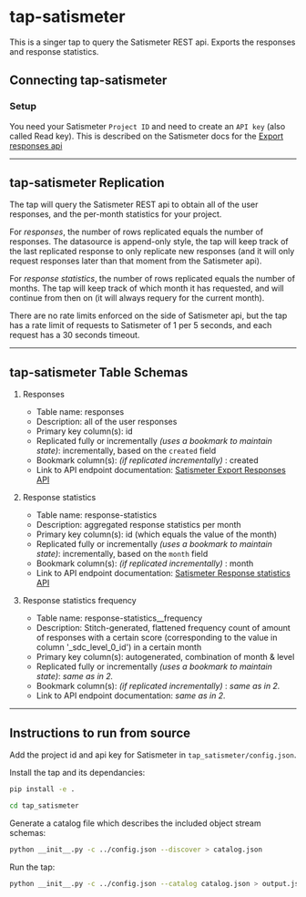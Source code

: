 # tap-satismeter

This is a singer tap to query the Satismeter REST api. Exports the responses and response statistics.

## Connecting tap-satismeter

### Setup

You need your Satismeter `Project ID` and need to create an `API key` (also called Read key). This is described on the Satismeter docs for the [Export responses api](https://help.satismeter.com/en/articles/87961-export-responses-api)


---

## tap-satismeter Replication

The tap will query the Satismeter REST api to obtain all of the user responses, and the per-month statistics for your project.

For _responses_, the number of rows replicated equals the number of responses. The datasource is append-only style, the tap will keep track of the last replicated response to only replicate new responses (and it will only request responses later than that moment from the Satismeter api).

For _response statistics_, the number of rows replicated equals the number of months. The tap will keep track of which month it has requested, and will continue from then on (it will always requery for the current month).

There are no rate limits enforced on the side of Satismeter api, but the tap has a rate limit of requests to Satismeter of 1 per 5 seconds, and each request has a 30 seconds timeout.

---

## tap-satismeter Table Schemas

1. Responses
    - Table name: responses
    - Description: all of the user responses
    - Primary key column(s): id
    - Replicated fully or incrementally _(uses a bookmark to maintain state)_: incrementally, based on the `created` field
    - Bookmark column(s): _(if replicated incrementally)_ : created
    - Link to API endpoint documentation: [Satismeter Export Responses API](https://help.satismeter.com/en/articles/87961-export-responses-api)

2. Response statistics
    - Table name: response-statistics
    - Description: aggregated response statistics per month
    - Primary key column(s): id (which equals the value of the month)
    - Replicated fully or incrementally _(uses a bookmark to maintain state)_: incrementally, based on the `month` field
    - Bookmark column(s): _(if replicated incrementally)_ : month
    - Link to API endpoint documentation: [Satismeter Response statistics API](https://help.satismeter.com/en/articles/93675-response-statistics-api)

3. Response statistics frequency
    - Table name: response-statistics__frequency
    - Description: Stitch-generated, flattened frequency count of amount of responses with a certain score (corresponding to the value in column '_sdc_level_0_id') in a certain month
    - Primary key column(s): autogenerated, combination of month & level
    - Replicated fully or incrementally _(uses a bookmark to maintain state)_: _same as in 2._
    - Bookmark column(s): _(if replicated incrementally)_ : _same as in 2._
    - Link to API endpoint documentation: _same as in 2._


---


## Instructions to run from source

Add the project id and api key for Satismeter in `tap_satismeter/config.json`.

Install the tap and its dependancies:

```bash
pip install -e .
```

```bash
cd tap_satismeter
```

Generate a catalog file which describes the included object stream schemas:

```bash
python __init__.py -c ../config.json --discover > catalog.json
```

Run the tap:

```bash
python __init__.py -c ../config.json --catalog catalog.json > output.json
```

